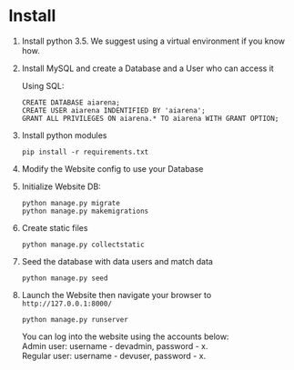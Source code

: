 # Install

1. Install python 3.5. We suggest using a virtual environment if you know how.

2. Install MySQL and create a Database and a User who can access it

    Using SQL:
    ```
    CREATE DATABASE aiarena;
    CREATE USER aiarena INDENTIFIED BY 'aiarena';
    GRANT ALL PRIVILEGES ON aiarena.* TO aiarena WITH GRANT OPTION;
    ```

3. Install python modules
    ```
    pip install -r requirements.txt
    ```

4. Modify the Website config to use your Database

5. Initialize Website DB:
    ```
    python manage.py migrate
    python manage.py makemigrations
    ```

6. Create static files
   ```
   python manage.py collectstatic
   ```

7. Seed the database with data users and match data
    ```
    python manage.py seed
    ```

8. Launch the Website then navigate your browser to `http://127.0.0.1:8000/`
    ```
    python manage.py runserver
    ```
    You can log into the website using the accounts below:      
    Admin user: username - devadmin, password - x.  
    Regular user: username - devuser, password - x.